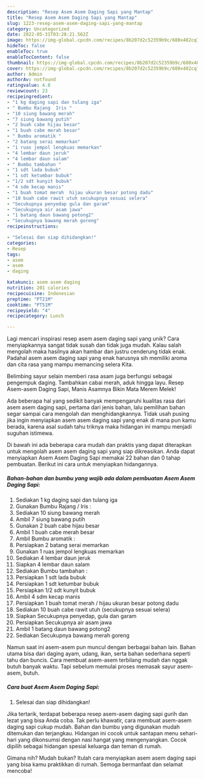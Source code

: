 ```yaml
---
description: "Resep Asem Asem Daging Sapi yang Mantap"
title: "Resep Asem Asem Daging Sapi yang Mantap"
slug: 1223-resep-asem-asem-daging-sapi-yang-mantap
category: Uncategorized
date: 2022-05-31T03:28:21.562Z
image: https://img-global.cpcdn.com/recipes/8b207d2c52359b9c/680x482cq70/asem-asem-daging-sapi-foto-resep-utama.jpg
hideToc: false
enableToc: true
enableTocContent: false
thumbnail: https://img-global.cpcdn.com/recipes/8b207d2c52359b9c/680x482cq70/asem-asem-daging-sapi-foto-resep-utama.jpg
cover: https://img-global.cpcdn.com/recipes/8b207d2c52359b9c/680x482cq70/asem-asem-daging-sapi-foto-resep-utama.jpg
author: Admin
authorAv: notfound
ratingvalue: 4.8
reviewcount: 23
recipeingredient:
- "1 kg daging sapi dan tulang iga"
- " Bumbu Rajang  Iris "
- "10 siung bawang merah"
- "7 siung bawang putih"
- "2 buah cabe hijau besar"
- "1 buah cabe merah besar"
- " Bumbu aromatik "
- "2 batang serai memarkan"
- "1 ruas jempol lengkuas memarkan"
- "4 lembar daun jeruk"
- "4 lembar daun salam"
- " Bumbu tambahan "
- "1 sdt lada bubuk"
- "1 sdt ketumbar bubuk"
- "1/2 sdt kunyit bubuk"
- "4 sdm kecap manis"
- "1 buah tomat merah  hijau ukuran besar potong dadu"
- "10 buah cabe rawit utuh secukupnya sesuai selera"
- "Secukupnya penyedap gula dan garam"
- "Secukupnya air asam jawa"
- "1 batang daun bawang potong2"
- "Secukupnya bawang merah goreng"
recipeinstructions:

- "Selesai dan siap dihidangkan!"
categories:
- Resep
tags:
- asem
- asem
- daging

katakunci: asem asem daging 
nutrition: 201 calories
recipecuisine: Indonesian
preptime: "PT21M"
cooktime: "PT51M"
recipeyield: "4"
recipecategory: Lunch

---
```





Lagi mencari inspirasi resep asem asem daging sapi yang unik? Cara menyiapkannya sangat tidak susah dan tidak juga mudah. Kalau salah mengolah maka hasilnya akan hambar dan justru cenderung tidak enak. Padahal asem asem daging sapi yang enak harusnya sih memiliki aroma dan cita rasa yang mampu memancing selera Kita.





Belimbing sayur selain memberi rasa asam juga berfungsi sebagai pengempuk daging. Tambahkan cabai merah, aduk hingga layu. Resep Asem-asem Daging Sapi, Manis Asamnya Bikin Mata Merem Melek!

Ada beberapa hal yang sedikit banyak mempengaruhi kualitas rasa dari asem asem daging sapi, pertama dari jenis bahan, lalu pemilihan bahan segar sampai cara mengolah dan menghidangkannya. Tidak usah pusing jika ingin menyiapkan asem asem daging sapi yang enak di mana pun kamu berada, karena asal sudah tahu triknya maka hidangan ini mampu menjadi suguhan istimewa.






Di bawah ini ada beberapa cara mudah dan praktis yang dapat diterapkan untuk mengolah asem asem daging sapi yang siap dikreasikan. Anda dapat menyiapkan Asem Asem Daging Sapi memakai 22 bahan dan 0 tahap pembuatan. Berikut ini cara untuk menyiapkan hidangannya.

<!--inarticleads1-->

##### Bahan-bahan dan bumbu yang wajib ada dalam pembuatan Asem Asem Daging Sapi:

1. Sediakan 1 kg daging sapi dan tulang iga
1. Gunakan  Bumbu Rajang / Iris :
1. Sediakan 10 siung bawang merah
1. Ambil 7 siung bawang putih
1. Gunakan 2 buah cabe hijau besar
1. Ambil 1 buah cabe merah besar
1. Ambil  Bumbu aromatik :
1. Persiapkan 2 batang serai memarkan
1. Gunakan 1 ruas jempol lengkuas memarkan
1. Sediakan 4 lembar daun jeruk
1. Siapkan 4 lembar daun salam
1. Sediakan  Bumbu tambahan :
1. Persiapkan 1 sdt lada bubuk
1. Persiapkan 1 sdt ketumbar bubuk
1. Persiapkan 1/2 sdt kunyit bubuk
1. Ambil 4 sdm kecap manis
1. Persiapkan 1 buah tomat merah / hijau ukuran besar potong dadu
1. Sediakan 10 buah cabe rawit utuh (secukupnya sesuai selera)
1. Siapkan Secukupnya penyedap, gula dan garam
1. Persiapkan Secukupnya air asam jawa
1. Ambil 1 batang daun bawang potong2
1. Sediakan Secukupnya bawang merah goreng


Namun saat ini asem-asem pun muncul dengan berbagai bahan lain. Bahan utama bisa dari daging ayam, udang, ikan, serta bahan sederhana seperti tahu dan buncis. Cara membuat asem-asem terbilang mudah dan nggak butuh banyak waktu. Tapi sebelum memulai proses memasak sayur asem-asem, butuh. 

<!--inarticleads2-->

##### Cara buat Asem Asem Daging Sapi:


1. Selesai dan siap dihidangkan!

Jika tertarik, terdapat beberapa resep asem-asem daging sapi gurih dan lezat yang bisa Anda coba. Tak perlu khawatir, cara membuat asem-asem daging sapi cukup mudah. Bahan dan bumbu yang digunakan mudah ditemukan dan terjangkau. Hidangan ini cocok untuk santapan menu sehari-hari yang dikonsumsi dengan nasi hangat yang mengenyangkan. Cocok dipilih sebagai hidangan spesial keluarga dan teman di rumah. 

Gimana nih? Mudah bukan? Itulah cara menyiapkan asem asem daging sapi yang bisa kamu praktikkan di rumah. Semoga bermanfaat dan selamat mencoba!
